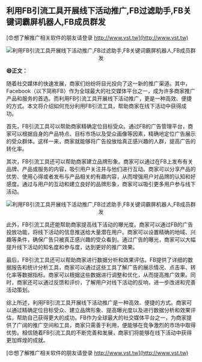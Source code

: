 ## **利用FB引流工具开展线下活动推广,FB过滤助手,FB关键词霸屏机器人,FB成员群发**

[😍想了解推广相关软件的朋友请登录 http://www.vst.tw](http://www.vst.tw)

 <center><img src="https://vst.tw/MP4/tuiguang/png/0.png" alt="利用FB引流工具开展线下活动推广,FB过滤助手,FB关键词霸屏机器人,FB成员群发"></center>

**😄正文：**

随着社交媒体的快速发展，商家们纷纷将目光投向了这一新的推广渠道。其中，Facebook（以下简称FB）作为全球最大的社交媒体平台之一，成为许多商家推广产品和服务的首选。而利用FB引流工具开展线下活动推广，更是一种高效、便捷的方式。本文将介绍如何充分利用FB引流工具，帮助商家在线下活动中获得成功。

首先，FB引流工具可以帮助商家精确定位目标受众。通过FB的广告管理平台，商家可以根据自身的产品特点、目标市场以及受众画像等因素，精确地定位广告展示的受众群体。这样一来，商家就能够将广告投放给真正感兴趣的人群，提高广告的转化率。

其次，FB引流工具还可以帮助商家建立品牌形象。商家可以通过在FB上发布有关品牌、产品或服务的内容，吸引用户关注并与他们进行互动。商家可以分享产品的优势、使用心得或者发布与产品相关的有趣内容，从而增强用户对品牌的认知和好感度。通过与用户的互动和建立良好的品牌形象，商家可以吸引更多用户参与线下活动。

 <center><img src="https://vst.tw/MP4/tuiguang/png/5.png" alt="利用FB引流工具开展线下活动推广,FB过滤助手,FB关键词霸屏机器人,FB成员群发"></center>

此外，FB引流工具还能帮助商家提高线下活动的曝光度。商家可以通过FB的广告投放功能，将线下活动的信息推送给大量潜在用户。商家可以设置精确的地域、兴趣等条件，确保广告只被真正感兴趣的受众看到。通过广告的曝光，商家可以大幅提升线下活动的知名度和参与度，达到更好的推广效果。

最后，FB引流工具还可以帮助商家进行数据分析和效果评估。FB提供了详细的数据报告和统计分析工具，商家可以通过这些工具了解广告的展示情况、点击率、转化率等数据指标。商家可以根据这些数据进行调整和优化，从而提高推广效果。同时，商家还可以通过反馈和评价，了解用户对线下活动的反响，进一步改进和完善活动策划。

综上所述，利用FB引流工具开展线下活动推广是一种高效、便捷的方式。商家可以通过精确定位目标受众、建立品牌形象、提高曝光度以及进行数据分析和效果评估，帮助自己获得更大的成功。FB作为全球最大的社交媒体平台之一，为商家提供了广阔的推广空间和工具，商家只需善于利用，便能够在竞争激烈的市场中取得优势。相信随着FB引流工具的不断完善和发展，商家们将能够在线下活动中获得更加辉煌的成就。

[😍想了解推广相关软件的朋友请登录 http://www.vst.tw](http://www.vst.tw)



